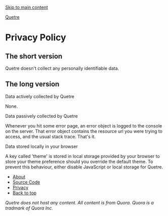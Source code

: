 [Skip to main content](#main)

[Quetre](https://quetre.lunar.icu/)

Privacy Policy
==============

The short version
-----------------

Quetre doesn't collect any personally identifiable data.

The long version
----------------

Data actively collected by Quetre

None.

Data passively collected by Quetre

Whenever you hit some error page, an error object is logged to the console on the server. That error object contains the resource url you were trying to access, and the usual stack trace. That's it.

Data stored locally in your browser

A key called 'theme' is stored in local storage provided by your browser to store your theme preference should you override the default theme. To prevent this behaviour, either disable JavaScript or local storage for Quetre.

* [About](https://quetre.lunar.icu/about)
* [Source Code](https://github.com/zyachel/quetre)
* [Privacy](https://quetre.lunar.icu/privacy)
* [Back to top](#)

_Quetre does not host any content. All content is from Quora. Quora is a tradmark of Quora Inc._